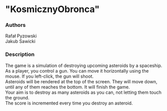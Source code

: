 # "KosmicznyObronca"

### Authors
Rafał Pyzowski\
Jakub Sawicki

### Description
The game is a simulation of destroying upcoming asteroids by a spaceship.\
As a player, you control a gun. You can move it horizontally using the mouse.
If you left-click, the gun will shoot.\
Asteroids will be rendered at the top of the screen. 
They will move down, until any of them reaches the bottom.
It will finish the game.\
Your aim is to destroy as many asteroids as you can, not letting them touch the ground.\
The score is incremented every time you destroy an asteroid.